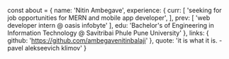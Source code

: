 const about = {
    name: 'Nitin Ambegave',
    experience: {
        curr: [
            'seeking for job opportunities for MERN and mobile app developer',
        ],
        prev: [
            'web developer intern @ oasis infobyte'
        ],
        edu: 'Bachelor's of Engineering in Information Technology @ Savitribai Phule Pune University'
    },
    links: {
        github: 'https://github.com/ambegavenitinbalaji'
    },
    quote: 'it is what it is. - pavel alekseevich klimov'
}
